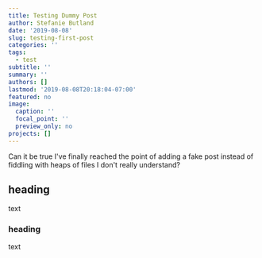 ```yaml
---
title: Testing Dummy Post
author: Stefanie Butland
date: '2019-08-08'
slug: testing-first-post
categories: ''
tags:
  - test
subtitle: ''
summary: ''
authors: []
lastmod: '2019-08-08T20:18:04-07:00'
featured: no
image:
  caption: ''
  focal_point: ''
  preview_only: no
projects: []
---
```

Can it be true I've finally reached the point of adding a fake post instead of fiddling with heaps of files I don't really understand?

## heading
text

### heading
text
